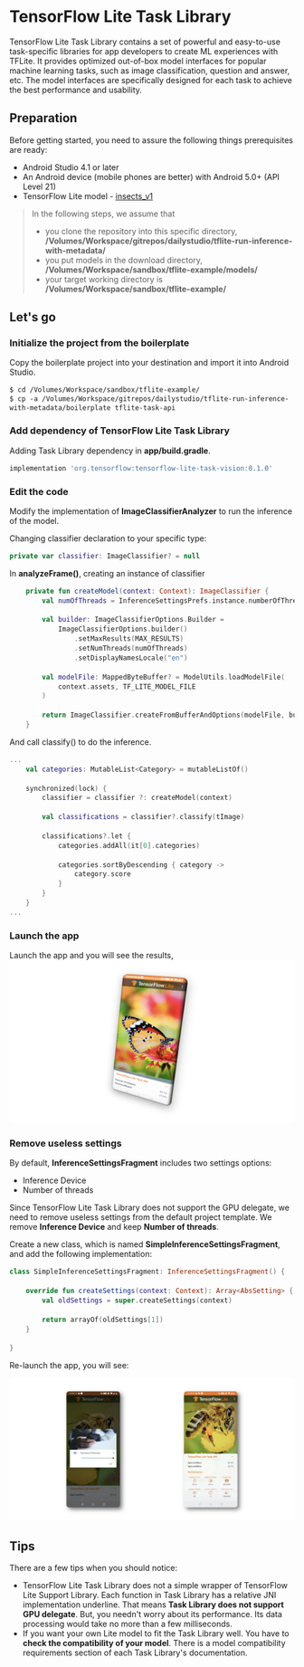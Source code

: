 # TensorFlow Lite Task Library

TensorFlow Lite Task Library contains a set of powerful and easy-to-use task-specific libraries for app developers to create ML experiences with TFLite. It provides optimized out-of-box model interfaces for popular machine learning tasks, such as image classification, question and answer, etc. The model interfaces are specifically designed for each task to achieve the best performance and usability. 

## Preparation
Before getting started, you need to assure the following things prerequisites are ready:

- Android Studio 4.1 or later
- An Android device (mobile phones are better) with Android 5.0+ (API Level 21)
- TensorFlow Lite model - [insects_v1](https://tfhub.dev/google/aiy/vision/classifier/insects_V1/1)

> In the following steps, we assume that 
>
> - you clone the repository into this specific directory, **/Volumes/Workspace/gitrepos/dailystudio/tflite-run-inference-with-metadata/** 
> - you put models in the download directory, **/Volumes/Workspace/sandbox/tflite-example/models/** 
> - your target working directory is **/Volumes/Workspace/sandbox/tflite-example/**

## Let's go

### Initialize the project from the boilerplate

Copy the boilerplate project into your destination and import it into Android Studio.

``` Shell
$ cd /Volumes/Workspace/sandbox/tflite-example/
$ cp -a /Volumes/Workspace/gitrepos/dailystudio/tflite-run-inference-with-metadata/boilerplate tflite-task-api
```

### Add dependency of TensorFlow Lite Task Library
Adding Task Library dependency in **app/build.gradle**.

```Groovy
implementation 'org.tensorflow:tensorflow-lite-task-vision:0.1.0'
```

### Edit the code

Modify the implementation of **ImageClassifierAnalyzer** to run the inference of the model.

Changing classifier declaration to your specific type:

```Kotlin
private var classifier: ImageClassifier? = null
```

In **analyzeFrame()**, creating an instance of classifier

```Kotlin
    private fun createModel(context: Context): ImageClassifier {
        val numOfThreads = InferenceSettingsPrefs.instance.numberOfThreads

        val builder: ImageClassifierOptions.Builder =
            ImageClassifierOptions.builder()
                .setMaxResults(MAX_RESULTS)
                .setNumThreads(numOfThreads)
                .setDisplayNamesLocale("en")

        val modelFile: MappedByteBuffer? = ModelUtils.loadModelFile(
            context.assets, TF_LITE_MODEL_FILE
        )

        return ImageClassifier.createFromBufferAndOptions(modelFile, builder.build())
    }
```

And call classify() to do the inference.

```Kotlin
...
    val categories: MutableList<Category> = mutableListOf()

    synchronized(lock) {
        classifier = classifier ?: createModel(context)

        val classifications = classifier?.classify(tImage)

        classifications?.let {
            categories.addAll(it[0].categories)

            categories.sortByDescending { category ->
                category.score
            }
        }
    }
...
```

### Launch the app

Launch the app and you will see the results,
![](../.github/task_api_1.png)

### Remove useless settings
By default, **InferenceSettingsFragment** includes two settings options:

- Inference Device
- Number of threads

Since TensorFlow Lite Task Library does not support the GPU delegate, we need to remove useless settings from the default project template. We remove **Inference Device** and keep **Number of threads**.

Create a new class, which is named **SimpleInferenceSettingsFragment**, and add the following implementation:

```Kotlin
class SimpleInferenceSettingsFragment: InferenceSettingsFragment() {

    override fun createSettings(context: Context): Array<AbsSetting> {
        val oldSettings = super.createSettings(context)

        return arrayOf(oldSettings[1])
    }

}
```

Re-launch the app, you will see:

![](../.github/task_api_2.png)

## Tips

There are a few tips when you should notice:

- TensorFlow Lite Task Library does not a simple wrapper of TensorFlow Lite Support Library. Each function in Task Library has a relative JNI implementation underline. That means **Task Library does not support GPU delegate**. But, you needn't worry about its performance. Its data processing would take no more than a few milliseconds.
- If you want your own Lite model to fit the Task Library well. You have to **check the compatibility of your model**. There is a model compatibility requirements section of each Task Library's documentation.
